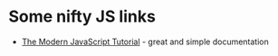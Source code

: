 # Some nifty JS links

- [The Modern JavaScript Tutorial](https://javascript.info/) - great and simple documentation